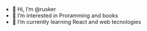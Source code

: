 - 👋 Hi, I’m @rusker
- 👀 I’m interested in Proramming and books
- 🌱 I’m currently learning React and web tecnologies
<!---
rusker86/rusker86 is a ✨ special ✨ repository because its `README.md` (this file) appears on your GitHub profile.
You can click the Preview link to take a look at your changes.
--->
